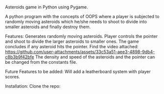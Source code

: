Asteroids game in Python using Pygame.

A python program with the concepts of OOPS where a player is subjected to randomly moving asteroids which he/she needs to shoot to divide into smaller asteroids and finally destroy them.

Features:
Generates randomly moving asteroids.
Player controls the pointer and shoot to divide the larger asteroids to smaller ones.
The game concludes if any asteroid hits the pointer.
Find the video attached: https://github.com/user-attachments/assets/33c53a51-aee3-4898-9db4-c8b3b9f42bfe
The density and speed of the asteroids and the pointer can be changed from the constants file.

Future Features to be added:
Will add a leatherboard system with player scores.

Installation:
Clone the repo: 
